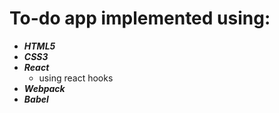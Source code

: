 # To-do app implemented using:

* ***HTML5***
* ***CSS3***
* ***React***
    * using react hooks
* ***Webpack***
* ***Babel***

